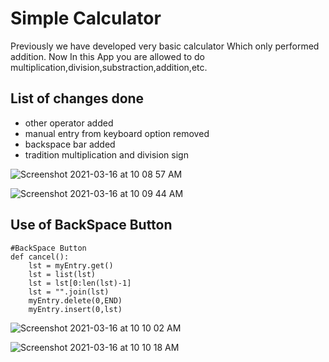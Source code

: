 # Simple Calculator 

Previously we have developed very basic calculator Which only performed addition.
Now In this App you are allowed to do multiplication,division,substraction,addition,etc.

## List of changes done
- other operator added
- manual entry from keyboard option removed
- backspace bar added
- tradition multiplication and division sign

![Screenshot 2021-03-16 at 10 08 57 AM](https://user-images.githubusercontent.com/63470232/111257162-ab020f80-8640-11eb-9847-918140d56b44.png)

![Screenshot 2021-03-16 at 10 09 44 AM](https://user-images.githubusercontent.com/63470232/111257172-af2e2d00-8640-11eb-9efc-27b30dbac119.png)

## Use of BackSpace Button

```
#BackSpace Button
def cancel():
    lst = myEntry.get()
    lst = list(lst)
    lst = lst[0:len(lst)-1]
    lst = "".join(lst)
    myEntry.delete(0,END)
    myEntry.insert(0,lst)
 ```





![Screenshot 2021-03-16 at 10 10 02 AM](https://user-images.githubusercontent.com/63470232/111257184-b2c1b400-8640-11eb-9c4e-43ea42f82a63.png)

![Screenshot 2021-03-16 at 10 10 18 AM](https://user-images.githubusercontent.com/63470232/111257195-b5bca480-8640-11eb-85c3-a58dd67c1713.png)

